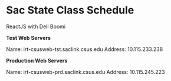 # Sac State Class Schedule
ReactJS with Dell Boomi

**Test Web Servers**

Name:    irt-csusweb-tst.saclink.csus.edu
Address:  10.115.233.238

**Production Web Servers**

Name:    irt-csusweb-prd.saclink.csus.edu
Address:  10.115.245.223
